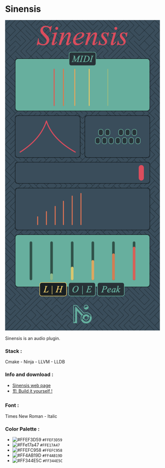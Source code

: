 # Sinensis

![Sinensis](SinensisPic.png)

Sinensis is an audio plugin.

### Stack : 
Cmake - Ninja - LLVM - LLDB

### Info and download :
- [Sinensis web page](https://lndf.fr/NOI/Sinensis.html)
- [🏗️ Build it yourself !](https://github.com/LeNomDesFleurs/HELLEBORE_JUCE/wiki/Building)

### Font : 
Times New Roman - Italic

### Color Palette : 
- ![#FFEF3D59](https://placehold.co/15x15/ef3d59/ef3d59.png) `#FFEF3D59`
- ![#FFe17a47](https://placehold.co/15x15/e17a47/e17a47.png) `#FFE17A47`
- ![#FFEFC958](https://placehold.co/15x15/efc958/efc958.png) `#FFEFC958`
- ![#FF4AB19D](https://placehold.co/15x15/4ab19d/4ab19d.png) `#FF4AB19D`
- ![#FF344E5C](https://placehold.co/15x15/344e5c/344e5c.png) `#FF344E5C`



